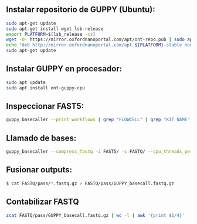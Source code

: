 ## Instalar repositorio de GUPPY (Ubuntu):
```sh
sudo apt-get update
sudo apt-get install wget lsb-release
export PLATFORM=$(lsb_release -cs)
wget -O- https://mirror.oxfordnanoportal.com/apt/ont-repo.pub | sudo apt-key add -
echo "deb http://mirror.oxfordnanoportal.com/apt ${PLATFORM}-stable non-free" | sudo tee /etc/apt/sources.list.d/nanoporetech.sources.list
sudo apt-get update
```

## Instalar GUPPY en procesador:
```sh
sudo apt update
sudo apt install ont-guppy-cpu
```

## Inspeccionar FAST5:
```sh
guppy_basecaller --print_workflows | grep "FLOWCELL" | grep "KIT NAME"
```

## Llamado de bases:
```sh
guppy_basecaller --compress_fastq -i FAST5/ -s FASTQ/ --cpu_threads_per_caller 14 --num_callers 1 -c CONFIG_NAME.cfg
```

## Fusionar outputs:
```sh
$ cat FASTQ/pass/*.fastq.gz > FASTQ/pass/GUPPY_basecall.fastq.gz
```

## Contabilizar FASTQ
```sh
zcat FASTQ/pass/GUPPY_basecall.fastq.gz | wc -l | awk '{print $1/4}'
```
